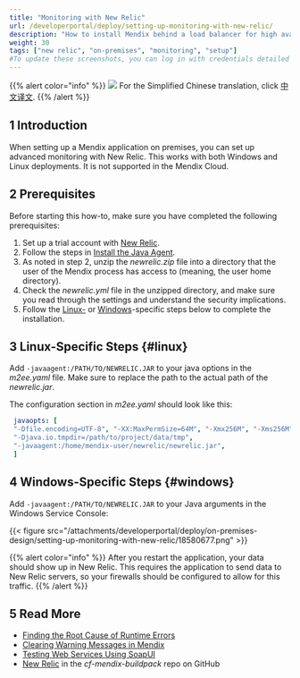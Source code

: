 ```yaml
---
title: "Monitoring with New Relic"
url: /developerportal/deploy/setting-up-monitoring-with-new-relic/
description: "How to install Mendix behind a load balancer for high availability"
weight: 30
tags: ["new relic", "on-premises", "monitoring", "setup"]
#To update these screenshots, you can log in with credentials detailed in How to Update Screenshots Using Team Apps.
---
```


{{% alert color="info" %}}
<img src="/attachments/china.png" class="d-inline-block" /> For the Simplified Chinese translation, click [中文译文](https://cdn.mendix.tencent-cloud.com/documentation/developerportal/setting-up-monitoring-with-new-relic.pdf).
{{% /alert %}}

## 1 Introduction

When setting up a Mendix application on premises, you can set up advanced monitoring with New Relic. This works with both Windows and Linux deployments. It is not supported in the Mendix Cloud.

## 2 Prerequisites

Before starting this how-to, make sure you have completed the following prerequisites:

1. Set up a trial account with [New Relic](https://newrelic.com/).
2. Follow the steps in [Install the Java Agent](https://docs.newrelic.com/docs/agents/java-agent/installation/java-agent-manual-installation).
3. As noted in step 2, unzip the *newrelic.zip* file into a directory that the user of the Mendix process has access to (meaning, the user home directory).
4. Check the *newrelic.yml* file in the unzipped directory, and make sure you read through the settings and understand the security implications.
5. Follow the [Linux-](#linux) or [Windows](#windows)-specific steps below to complete the installation.

## 3 Linux-Specific Steps {#linux}

Add `-javaagent:/PATH/TO/NEWRELIC.JAR` to your java options in the *m2ee.yaml* file. Make sure to replace the path to the actual path of the *newrelic.jar*.

The configuration section in *m2ee.yaml* should look like this:

```yml
 javaopts: [
 "-Dfile.encoding=UTF-8", "-XX:MaxPermSize=64M", "-Xmx256M", "-Xms256M",
 "-Djava.io.tmpdir=/path/to/project/data/tmp",
 "-javaagent:/home/mendix-user/newrelic/newrelic.jar",
 ]
```

## 4 Windows-Specific Steps {#windows}

Add `-javaagent:/PATH/TO/NEWRELIC.JAR` to your Java arguments in the Windows Service Console:

{{< figure src="/attachments/developerportal/deploy/on-premises-design/setting-up-monitoring-with-new-relic/18580677.png" >}}

{{% alert color="info" %}}
After you restart the application, your data should show up in New Relic. This requires the application to send data to New Relic servers, so your firewalls should be configured to allow for this traffic.
{{% /alert %}}

## 5 Read More

* [Finding the Root Cause of Runtime Errors](/howto/monitoring-troubleshooting/finding-the-root-cause-of-runtime-errors/)
* [Clearing Warning Messages in Mendix](/howto/monitoring-troubleshooting/clear-warning-messages/)
* [Testing Web Services Using SoapUI](/howto/testing/testing-web-services-using-soapui/)
* [New Relic](https://github.com/mendix/cf-mendix-buildpack#new-relic) in the *cf-mendix-buildpack* repo on GitHub
